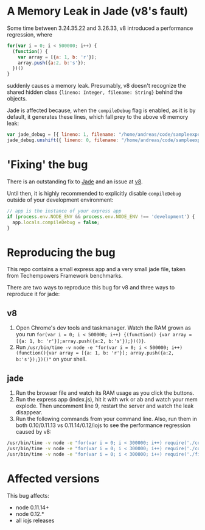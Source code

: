 # A Memory Leak in Jade (v8's fault)

Some time between 3.24.35.22 and 3.26.33, v8 introduced a performance regression, where
```js
for(var i = 0; i < 500000; i++) {
  (function() {
    var array = [{a: 1, b: 'r'}];
    array.push({a:2, b:'s'});
  })()
}
```
suddenly causes a memory leak. Presumably, v8 doesn't recognize the shared hidden class ```{lineno: Integer, filename: String}``` behind the objects.

Jade is affected because, when the ```compileDebug``` flag is enabled, as it is by default, it generates these lines, which fall prey to the above v8 memory leak:

```js
var jade_debug = [{ lineno: 1, filename: "/home/andreas/code/sampleexpress/views/fortunes/index.jade" }];
jade_debug.unshift({ lineno: 0, filename: "/home/andreas/code/sampleexpress/views/layout.jade" });
```

# 'Fixing' the bug

There is an outstanding fix to [Jade](https://github.com/jadejs/jade/pull/1951) and an issue at [v8](https://code.google.com/p/v8/issues/detail?id=4121).

Until then, it is highly recommended to explicitly disable ```compileDebug``` outside of your development environment:

```js
// app is the instance of your express app
if (process.env.NODE_ENV && process.env.NODE_ENV !== 'development') {
  app.locals.compileDebug = false;
}
```

# Reproducing the bug

This repo contains a small express app and a very small jade file, taken from Techempowers Framework benchmarks.

There are two ways to reproduce this bug for v8 and three ways to reproduce it for jade:

## v8

1. Open Chrome's dev tools and taskmanager. Watch the RAM grown as you run ```for(var i = 0; i < 500000; i++) {(function() {var array = [{a: 1, b: 'r'}];array.push({a:2, b:'s'});})()}```.
2. Run ```/usr/bin/time -v node -e "for(var i = 0; i < 500000; i++) (function(){var array = [{a: 1, b: 'r'}]; array.push({a:2, b:'s'});})()"``` on your shell.

## jade

1. Run the browser file and watch its RAM usage as you click the buttons.
2. Run the express app (index.js), hit it with wrk or ab and watch your mem explode. Then uncomment line 9, restart the server and watch the leak disappear.
3. Run the following commands from your command line. Also, run them in both 0.10/0.11.13 vs 0.11.14/0.12/iojs to see the performance regression caused by v8:

```sh
/usr/bin/time -v node -e "for(var i = 0; i < 300000; i++) require('./compiledWithDebug')();"
/usr/bin/time -v node -e "for(var i = 0; i < 300000; i++) require('./compiledWithoutDebug')();"
/usr/bin/time -v node -e "for(var i = 0; i < 300000; i++) require('./fixedMemoryLeak')();"
```

# Affected versions
This bug affects:

- node 0.11.14+
- node 0.12.*
- all iojs releases
